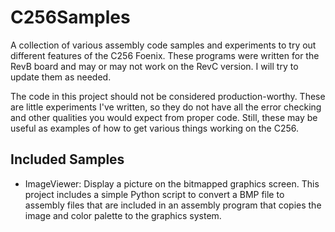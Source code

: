 # C256Samples
A collection of various assembly code samples and experiments to try out different features of the C256 Foenix. These programs were written for the RevB board and may or may not work on the RevC version. I will try to update them as needed.

The code in this project should not be considered production-worthy.
These are little experiments I've written, so they do not have all the error checking and other
qualities you would expect from proper code.
Still, these may be useful as examples of how to get various things working on the C256.

## Included Samples

* ImageViewer: Display a picture on the bitmapped graphics screen. This project includes a simple
    Python script to convert a BMP file to assembly files that are included in an assembly program
    that copies the image and color palette to the graphics system.
